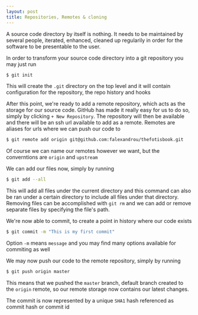 ```yaml
---
layout: post
title: Repositories, Remotes & cloning
---
```


A source code directory by itself is nothing. It needs to be maintained by several people, iterated, enhanced, cleaned up regularily in order for the software to be presentable to the user.

In order to transform your source code directory into a git repository you may just run

```bash
$ git init
```

This will create the `.git` directory on the top level and it will contain configuration for the repository, the repo history and hooks

After this point, we're ready to add a remote repository, which acts as the storage for our source code. GitHub has made it really easy for us to do so, simply by clicking `+ New Repository`. The repository will then be available and there will be an ssh url available to add as a remote. Remotes are aliases for urls where we can push our code to

```bash
$ git remote add origin git@github.com:falexandrou/thefotisbook.git
```

Of course we can name our remotes however we want, but the converntions are `origin` and `upstream`

We can add our files now, simply by running

```bash
$ git add --all
```

This will add all files under the current directory and this command can also be ran under a certain directory to include all files under that directory. Removing files can be accomplished with `git rm` and we can add or remove separate files by specifying the file's path.

We're now able to commit, to create a point in history where our code exists

```bash
$ git commit -m "This is my first commit"
```

Option `-m` means `message` and you may find many options available for commiting as well

We may now push our code to the remote repository, simply by running

```bash
$ git push origin master
```

This means that we pushed the `master` branch, default branch created to the `origin` remote, so our remote storage now contains our latest changes.

The commit is now represented by a unique `SHA1` hash referenced as commit hash or commit id
